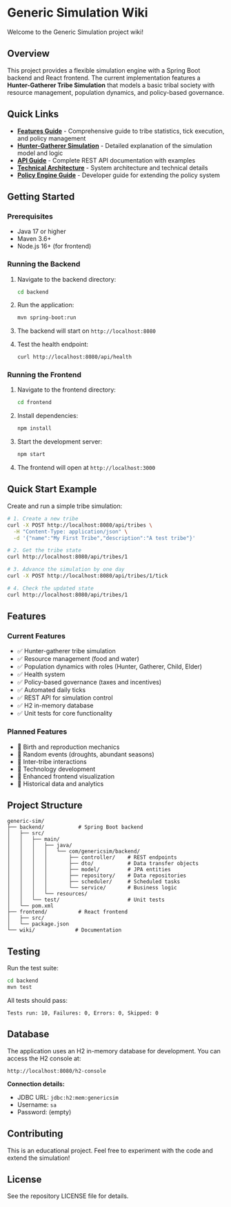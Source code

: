 # Generic Simulation Wiki

Welcome to the Generic Simulation project wiki!

## Overview

This project provides a flexible simulation engine with a Spring Boot backend and React frontend. The current implementation features a **Hunter-Gatherer Tribe Simulation** that models a basic tribal society with resource management, population dynamics, and policy-based governance.

## Quick Links

- **[Features Guide](Features-Guide.md)** - Comprehensive guide to tribe statistics, tick execution, and policy management
- **[Hunter-Gatherer Simulation](Hunter-Gatherer-Simulation.md)** - Detailed explanation of the simulation model and logic
- **[API Guide](API-Guide.md)** - Complete REST API documentation with examples
- **[Technical Architecture](Technical-Architecture.md)** - System architecture and technical details
- **[Policy Engine Guide](Policy-Engine-Guide.md)** - Developer guide for extending the policy system

## Getting Started

### Prerequisites
- Java 17 or higher
- Maven 3.6+
- Node.js 16+ (for frontend)

### Running the Backend

1. Navigate to the backend directory:
   ```bash
   cd backend
   ```

2. Run the application:
   ```bash
   mvn spring-boot:run
   ```

3. The backend will start on `http://localhost:8080`

4. Test the health endpoint:
   ```bash
   curl http://localhost:8080/api/health
   ```

### Running the Frontend

1. Navigate to the frontend directory:
   ```bash
   cd frontend
   ```

2. Install dependencies:
   ```bash
   npm install
   ```

3. Start the development server:
   ```bash
   npm start
   ```

4. The frontend will open at `http://localhost:3000`

## Quick Start Example

Create and run a simple tribe simulation:

```bash
# 1. Create a new tribe
curl -X POST http://localhost:8080/api/tribes \
  -H "Content-Type: application/json" \
  -d '{"name":"My First Tribe","description":"A test tribe"}'

# 2. Get the tribe state
curl http://localhost:8080/api/tribes/1

# 3. Advance the simulation by one day
curl -X POST http://localhost:8080/api/tribes/1/tick

# 4. Check the updated state
curl http://localhost:8080/api/tribes/1
```

## Features

### Current Features
- ✅ Hunter-gatherer tribe simulation
- ✅ Resource management (food and water)
- ✅ Population dynamics with roles (Hunter, Gatherer, Child, Elder)
- ✅ Health system
- ✅ Policy-based governance (taxes and incentives)
- ✅ Automated daily ticks
- ✅ REST API for simulation control
- ✅ H2 in-memory database
- ✅ Unit tests for core functionality

### Planned Features
- 🔲 Birth and reproduction mechanics
- 🔲 Random events (droughts, abundant seasons)
- 🔲 Inter-tribe interactions
- 🔲 Technology development
- 🔲 Enhanced frontend visualization
- 🔲 Historical data and analytics

## Project Structure

```
generic-sim/
├── backend/           # Spring Boot backend
│   ├── src/
│   │   ├── main/
│   │   │   ├── java/
│   │   │   │   └── com/genericsim/backend/
│   │   │   │       ├── controller/    # REST endpoints
│   │   │   │       ├── dto/           # Data transfer objects
│   │   │   │       ├── model/         # JPA entities
│   │   │   │       ├── repository/    # Data repositories
│   │   │   │       ├── scheduler/     # Scheduled tasks
│   │   │   │       └── service/       # Business logic
│   │   │   └── resources/
│   │   └── test/                      # Unit tests
│   └── pom.xml
├── frontend/          # React frontend
│   ├── src/
│   └── package.json
└── wiki/             # Documentation
```

## Testing

Run the test suite:

```bash
cd backend
mvn test
```

All tests should pass:
```
Tests run: 10, Failures: 0, Errors: 0, Skipped: 0
```

## Database

The application uses an H2 in-memory database for development. You can access the H2 console at:

```
http://localhost:8080/h2-console
```

**Connection details:**
- JDBC URL: `jdbc:h2:mem:genericsim`
- Username: `sa`
- Password: (empty)

## Contributing

This is an educational project. Feel free to experiment with the code and extend the simulation!

## License

See the repository LICENSE file for details.
